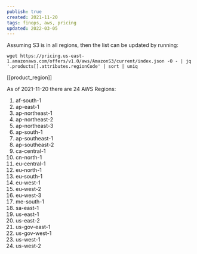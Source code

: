 ```yaml
---
publish: true
created: 2021-11-20
tags: finops, aws, pricing
updated: 2022-03-05
---
```


Assuming S3 is in all regions, then the list can be updated by running:
```
wget https://pricing.us-east-1.amazonaws.com/offers/v1.0/aws/AmazonS3/current/index.json -O - | jq '.products[].attributes.regionCode' | sort | uniq
```

[[product_region]]

As of 2021-11-20 there are 24 AWS Regions:

1. af-south-1
1. ap-east-1
1. ap-northeast-1
1. ap-northeast-2
1. ap-northeast-3
1. ap-south-1
1. ap-southeast-1
1. ap-southeast-2
1. ca-central-1
1. cn-north-1
1. eu-central-1
1. eu-north-1
1. eu-south-1
1. eu-west-1
1. eu-west-2
1. eu-west-3
1. me-south-1
1. sa-east-1
1. us-east-1
1. us-east-2
1. us-gov-east-1
1. us-gov-west-1
1. us-west-1
1. us-west-2